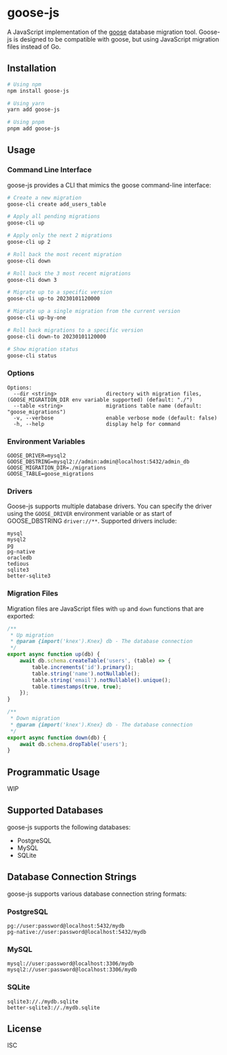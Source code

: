 # goose-js

A JavaScript implementation of the [goose](https://github.com/pressly/goose) database migration tool. Goose-js is
designed to be compatible with goose, but using JavaScript migration files instead of Go.

## Installation

```bash
# Using npm
npm install goose-js

# Using yarn
yarn add goose-js

# Using pnpm
pnpm add goose-js
```

## Usage

### Command Line Interface

goose-js provides a CLI that mimics the goose command-line interface:

```bash
# Create a new migration
goose-cli create add_users_table

# Apply all pending migrations
goose-cli up

# Apply only the next 2 migrations
goose-cli up 2

# Roll back the most recent migration
goose-cli down

# Roll back the 3 most recent migrations
goose-cli down 3

# Migrate up to a specific version
goose-cli up-to 20230101120000

# Migrate up a single migration from the current version
goose-cli up-by-one

# Roll back migrations to a specific version
goose-cli down-to 20230101120000

# Show migration status
goose-cli status
```

### Options

```
Options:
  --dir <string>                directory with migration files, (GOOSE_MIGRATION_DIR env variable supported) (default: "./")
  --table <string>              migrations table name (default: "goose_migrations")
  -v, --verbose                 enable verbose mode (default: false)
  -h, --help                    display help for command
```

### Environment Variables

```
GOOSE_DRIVER=mysql2
GOOSE_DBSTRING=mysql2://admin:admin@localhost:5432/admin_db
GOOSE_MIGRATION_DIR=./migrations
GOOSE_TABLE=goose_migrations
```

### Drivers

Goose-js supports multiple database drivers. You can specify the driver using the `GOOSE_DRIVER` environment variable or
as start of GOOSE_DBSTRING `driver://**`. Supported drivers include:

```
mysql
mysql2
pg
pg-native
oracledb
tedious
sqlite3
better-sqlite3
```

### Migration Files

Migration files are JavaScript files with `up` and `down` functions that are exported:

```javascript
/**
 * Up migration
 * @param {import('knex').Knex} db - The database connection
 */
export async function up(db) {
    await db.schema.createTable('users', (table) => {
        table.increments('id').primary();
        table.string('name').notNullable();
        table.string('email').notNullable().unique();
        table.timestamps(true, true);
    });
}

/**
 * Down migration
 * @param {import('knex').Knex} db - The database connection
 */
export async function down(db) {
    await db.schema.dropTable('users');
}
```

## Programmatic Usage

WIP

## Supported Databases

goose-js supports the following databases:

- PostgreSQL
- MySQL
- SQLite

## Database Connection Strings

goose-js supports various database connection string formats:

### PostgreSQL

```
pg://user:password@localhost:5432/mydb
pg-native://user:password@localhost:5432/mydb
```

### MySQL

```
mysql://user:password@localhost:3306/mydb
mysql2://user:password@localhost:3306/mydb
```

### SQLite

```
sqlite3://./mydb.sqlite
better-sqlite3://./mydb.sqlite
```

## License

ISC
